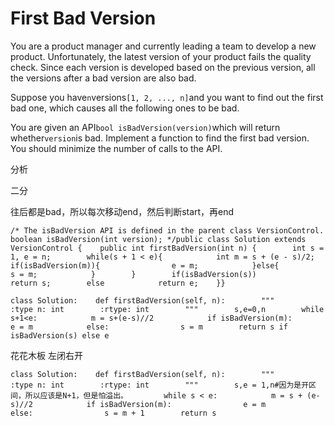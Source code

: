 # First Bad Version

You are a product manager and currently leading a team to develop a new product. Unfortunately, the latest version of your product fails the quality check. Since each version is developed based on the previous version, all the versions after a bad version are also bad.

Suppose you have`n`versions`[1, 2, ..., n]`and you want to find out the first bad one, which causes all the following ones to be bad.

You are given an API`bool isBadVersion(version)`which will return whether`version`is bad. Implement a function to find the first bad version. You should minimize the number of calls to the API.

分析

二分

往后都是bad，所以每次移动end，然后判断start，再end

```text
/* The isBadVersion API is defined in the parent class VersionControl.      boolean isBadVersion(int version); */public class Solution extends VersionControl {    public int firstBadVersion(int n) {        int s = 1, e = n;        while(s + 1 < e){            int m = s + (e - s)/2;            if(isBadVersion(m)){                e = m;            }else{                s = m;            }        }        if(isBadVersion(s))            return s;        else            return e;    }}
```

```text
class Solution:    def firstBadVersion(self, n):        """         :type n: int        :rtype: int        """        s,e=0,n        while s+1<e:            m = s+(e-s)//2            if isBadVersion(m):                e = m            else:                s = m        return s if isBadVersion(s) else e
```

花花木板 左闭右开

```text
class Solution:    def firstBadVersion(self, n):        """        :type n: int        :rtype: int        """        s,e = 1,n#因为是开区间，所以应该是N+1，但是怕溢出。        while s < e:            m = s + (e-s)//2            if isBadVersion(m):                e = m            else:                s = m + 1        return s
```

